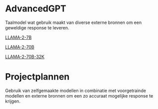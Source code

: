 # AdvancedGPT
Taalmodel wat gebruik maakt van diverse externe bronnen om een geweldige response te leveren.

[LLAMA-2-7B](https://huggingface.co/TheBloke/Llama-2-7B-Chat-GGML/tree/main)

[LLAMA-2-70B](https://huggingface.co/TheBloke/Llama-2-70B-Chat-GGUF/tree/main)

[LLAMA-2-70B-32K](https://huggingface.co/TheBloke/Yarn-Llama-2-70B-32k-GGUF/tree/main)

# Projectplannen
Gebruik van zelfgemaakte modellen in combinatie met voorgetrainde modellen en externe bronnen om een zo accuraat mogelijke response te krijgen.
